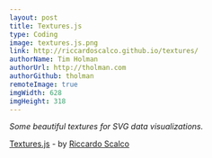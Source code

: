 ```yaml
---
layout: post
title: Textures.js
type: Coding
image: textures.js.png
link: http://riccardoscalco.github.io/textures/
authorName: Tim Holman
authorUrl: http://tholman.com
authorGithub: tholman
remoteImage: true
imgWidth: 628
imgHeight: 318
---
```


_Some beautiful textures for SVG data visualizations._

[Textures.js](http://riccardoscalco.github.io/textures/) - by [Riccardo Scalco](http://riccardoscalco.github.io/)
